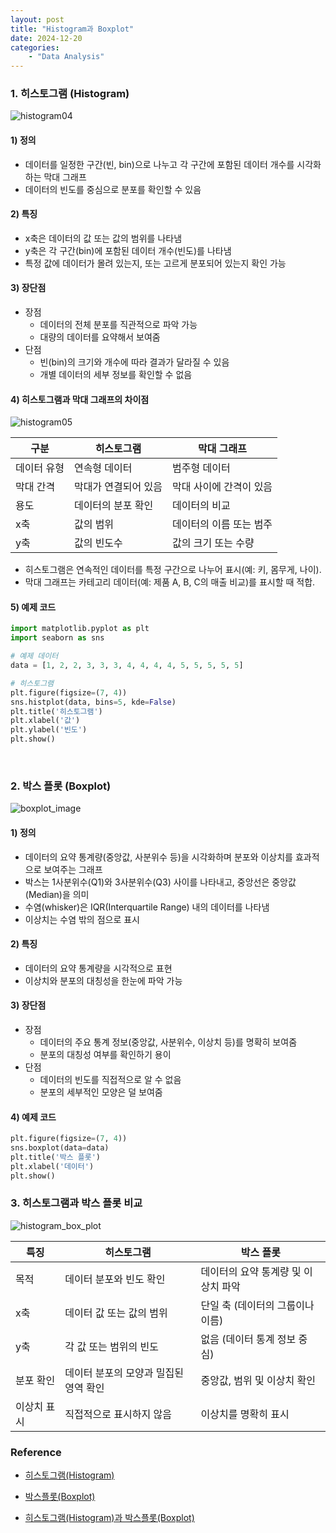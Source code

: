 ```yaml
---
layout: post
title: "Histogram과 Boxplot"
date: 2024-12-20
categories: 
    - "Data Analysis"
---
```


### 1. 히스토그램 (Histogram)

![histogram04](https://github.com/user-attachments/assets/eff2b9bf-ea40-487d-9cc0-e44637f5616c)

#### 1) 정의  
- 데이터를 일정한 구간(빈, bin)으로 나누고 각 구간에 포함된 데이터 개수를 시각화하는 막대 그래프  
- 데이터의 빈도를 중심으로 분포를 확인할 수 있음  

#### 2) 특징  
- x축은 데이터의 값 또는 값의 범위를 나타냄  
- y축은 각 구간(bin)에 포함된 데이터 개수(빈도)를 나타냄  
- 특정 값에 데이터가 몰려 있는지, 또는 고르게 분포되어 있는지 확인 가능  

#### 3) 장단점  
- 장점  
  - 데이터의 전체 분포를 직관적으로 파악 가능  
  - 대량의 데이터를 요약해서 보여줌  
- 단점  
  - 빈(bin)의 크기와 개수에 따라 결과가 달라질 수 있음  
  - 개별 데이터의 세부 정보를 확인할 수 없음  

#### 4) 히스토그램과 막대 그래프의 차이점

![histogram05](https://github.com/user-attachments/assets/686147df-03d9-4bd1-8d21-e438fe38aa2f)


| 구분            | 히스토그램                                  | 막대 그래프                              |
|----------------|-----------------------------------------|---------------------------------------|
| 데이터 유형     | 연속형 데이터                             | 범주형 데이터                          |
| 막대 간격       | 막대가 연결되어 있음                      | 막대 사이에 간격이 있음                |
| 용도            | 데이터의 분포 확인                         | 데이터의 비교                           |
| x축             | 값의 범위                                 | 데이터의 이름 또는 범주                 |
| y축             | 값의 빈도수                                | 값의 크기 또는 수량                     |

  - 히스토그램은 연속적인 데이터를 특정 구간으로 나누어 표시(예: 키, 몸무게, 나이).  
  - 막대 그래프는 카테고리 데이터(예: 제품 A, B, C의 매출 비교)를 표시할 때 적합.  


#### 5) 예제 코드  
```python
import matplotlib.pyplot as plt
import seaborn as sns

# 예제 데이터
data = [1, 2, 2, 3, 3, 3, 4, 4, 4, 4, 5, 5, 5, 5, 5]

# 히스토그램
plt.figure(figsize=(7, 4))
sns.histplot(data, bins=5, kde=False)
plt.title('히스토그램')
plt.xlabel('값')
plt.ylabel('빈도')
plt.show()
```

<br>

### 2. 박스 플롯 (Boxplot)
![boxplot_image](https://github.com/user-attachments/assets/3fa672fb-9b74-4d31-81fa-e2c9f63533ca)

#### 1) 정의  
- 데이터의 요약 통계량(중앙값, 사분위수 등)을 시각화하며 분포와 이상치를 효과적으로 보여주는 그래프  
- 박스는 1사분위수(Q1)와 3사분위수(Q3) 사이를 나타내고, 중앙선은 중앙값(Median)을 의미  
- 수염(whisker)은 IQR(Interquartile Range) 내의 데이터를 나타냄  
- 이상치는 수염 밖의 점으로 표시  

#### 2) 특징  
- 데이터의 요약 통계량을 시각적으로 표현  
- 이상치와 분포의 대칭성을 한눈에 파악 가능  

#### 3) 장단점  
- 장점  
  - 데이터의 주요 통계 정보(중앙값, 사분위수, 이상치 등)를 명확히 보여줌  
  - 분포의 대칭성 여부를 확인하기 용이  
- 단점  
  - 데이터의 빈도를 직접적으로 알 수 없음  
  - 분포의 세부적인 모양은 덜 보여줌  

#### 4) 예제 코드  
```python
plt.figure(figsize=(7, 4))
sns.boxplot(data=data)
plt.title('박스 플롯')
plt.xlabel('데이터')
plt.show()
```

### 3. 히스토그램과 박스 플롯 비교

![histogram_box_plot](https://github.com/user-attachments/assets/870f0ef3-35d4-4913-a152-24368de597c2)


| 특징            | 히스토그램                               | 박스 플롯                            |
|-----------------|----------------------------------------|-------------------------------------|
| 목적            | 데이터 분포와 빈도 확인                  | 데이터의 요약 통계량 및 이상치 파악 |
| x축             | 데이터 값 또는 값의 범위                | 단일 축 (데이터의 그룹이나 이름)     |
| y축             | 각 값 또는 범위의 빈도                   | 없음 (데이터 통계 정보 중심)         |
| 분포 확인       | 데이터 분포의 모양과 밀집된 영역 확인      | 중앙값, 범위 및 이상치 확인          |
| 이상치 표시     | 직접적으로 표시하지 않음                  | 이상치를 명확히 표시                |


### Reference

- [히스토그램(Histogram)](https://boardmix.com/kr/skills/what-is-histogram/)

- [박스플롯(Boxplot)](https://newsjel.ly/archives/newsjelly-report/14177)

- [히스토그램(Histogram)과 박스플롯(Boxplot)](https://www.storytellingwithdata.com/blog/what-is-a-boxplot)